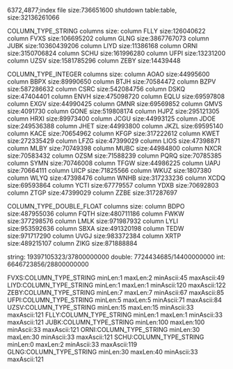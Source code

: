 6372,4877;index file size:736651600
shutdown table:table, size:32136261066

COLUMN_TYPE_STRING columns size:
column FLLY size:126040622
column FVXS size:106695202
column GLNG size:3867767073
column JUBK size:10360439206
column LIYD size:11386168
column ORNI size:3150706824
column SCHU size:161996280
column UFPI size:13231200
column UZSV size:1581785296
column ZEBY size:14439448

COLUMN_TYPE_INTEGER columns size:
column AOAO size:44995600
column BBPX size:89990650
column BTJH size:70584472
column BZPV size:587286632
column CSRC size:542084756
column DSKQ size:47404401
column ENVH size:475098720
column EQLU size:69597808
column EXGV size:44990425
column GMNR size:69569852
column GMVS size:4091730
column GONE size:519808174
column HJPZ size:295121305
column HRXI size:89973400
column JCGU size:44993125
column JDOE size:249536388
column JHET size:44993800
column JKZL size:69595140
column KACE size:70654962
column KFGP size:317222612
column KWET size:272335429
column LFZG size:47399029
column LIOS size:47398871
column MLBY size:70749398
column MUBC size:44984800
column NXCR size:70583432
column OZSM size:71588239
column PQRQ size:70785385
column SYMN size:70746008
column TFGW size:44986225
column UAPJ size:70664111
column UICP size:71825566
column WKUZ size:1807380
column WLYQ size:47398476
column WNHB size:317233236
column XCDQ size:69593864
column YCTI size:67779557
column YDXB size:70692803
column ZTGP size:47399029
column ZZBE size:317287697

COLUMN_TYPE_DOUBLE_FLOAT columns size:
column BDPO size:487955036
column FQTH size:480711186
column FWKW size:377298576
column LMLK size:971987932
column LYLI size:953592636
column SBXA size:491320198
column TEDW size:971717290
column UVGJ size:983372384
column XRTP size:489215107
column ZIKG size:871888884


string: 19397105323/37800000000
double: 7724434685/14400000000
int: 6646723856/28800000000


FVXS:COLUMN_TYPE_STRING minLen:1 maxLen:2 minAscii:45 maxAscii:49
LIYD:COLUMN_TYPE_STRING minLen:1 maxLen:1 minAscii:120 maxAscii:122
ZEBY:COLUMN_TYPE_STRING minLen:7 maxLen:7 minAscii:67 maxAscii:85
UFPI:COLUMN_TYPE_STRING minLen:5 maxLen:5 minAscii:71 maxAscii:84
UZSV:COLUMN_TYPE_STRING minLen:15 maxLen:15 minAscii:33 maxAscii:121
FLLY:COLUMN_TYPE_STRING minLen:1 maxLen:1 minAscii:33 maxAscii:121
JUBK:COLUMN_TYPE_STRING minLen:100 maxLen:100 minAscii:33 maxAscii:121
ORNI:COLUMN_TYPE_STRING minLen:30 maxLen:30 minAscii:33 maxAscii:121
SCHU:COLUMN_TYPE_STRING minLen:0 maxLen:2 minAscii:33 maxAscii:119
GLNG:COLUMN_TYPE_STRING minLen:30 maxLen:40 minAscii:33 maxAscii:121